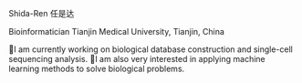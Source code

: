 Shida-Ren 任是达

Bioinformatician
Tianjin Medical University, Tianjin, China

🔬I am currently working on biological database construction and single-cell sequencing analysis.
🔭I am also very interested in applying machine learning methods to solve biological problems.
